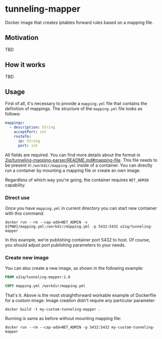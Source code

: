 # tunneling-mapper

Docker image that creates iptables forward rules based on a mapping file.

## Motivation

TBD

## How it works

TBD

## Usage

First of all, it's necessary to provide a `mapping.yml` file that contains the definition of mappings.
The structure of the `mapping.yml` file looks as follows:

```YAML
mappings:
  - description: String
    acceptPort: int
    routeTo:
      ip: String
      port: int
```

All fields are required.
You can find more details about the format in [2iq/tunneling-mapping-parser/README.md#mapping-file](https://github.com/2iq/tunneling-mapping-parser/blob/main/README.md#mapping-file).
This file needs to be present in `/workdir/mapping.yml` inside of a container.
You can directly run a container by mounting a mapping file or create an own image.

Regardless of which way you're going, the container requires `NET_ADMIN` capability.

### Direct use

Once you have `mapping.yml` in current directory you can start new container with this command:

```shell
docker run --rm --cap-add=NET_ADMIN -v ${PWD}/mapping.yml:/workdir/mapping.yml -p 5432:5432 x2iq/tunneling-mapper
```

In this example, we're publishing container port 5432 to host.
Of course, you should adjust port publishing parameters to your needs.

### Create new image

You can also create a new image, as shown in the following example:

```Dockerfile
FROM x2iq/tunneling-mapper:1.0

COPY mapping.yml /workdir/mapping.yml
```

That's it.
Above is the most straightforward workable example of Dockerfile for a custom image.
Image creation didn't require any particular parameter:

```shell
docker build -t my-custom-tunneling-mapper .
```

Running is same as before without mounting mapping file:

```shell
docker run --rm --cap-add=NET_ADMIN -p 5432:5432 my-custom-tunneling-mapper
```
